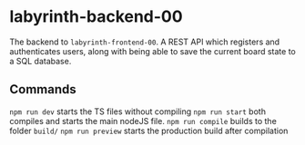 # labyrinth-backend-00

The backend to ```labyrinth-frontend-00```. A REST API which registers and authenticates users, along with being able to save the current board state to a SQL database.

## Commands

`npm run dev` starts the TS files without compiling
`npm run start` both compiles and starts the main nodeJS file.
`npm run compile` builds to the folder `build/`
`npm run preview` starts the production build after compilation